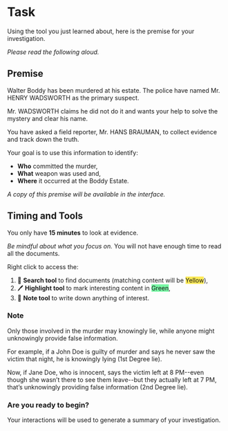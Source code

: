 # Task

Using the tool you just learned about, here is the premise for your investigation.

*Please read the following aloud.*

## Premise

Walter Boddy has been murdered at his estate. The police have named Mr. HENRY WADSWORTH as the primary suspect.

Mr. WADSWORTH claims he did not do it and wants your help to solve the mystery and clear his name.

You have asked a field reporter, Mr. HANS BRAUMAN, to collect evidence and track down the truth.

Your goal is to use this information to identify:

- **Who** committed the murder,
- **What** weapon was used and,
- **Where** it occurred at the Boddy Estate.

*A copy of this premise will be available in the interface.*

## Timing and Tools

You only have **15 minutes** to look at evidence. 

*Be mindful about what you focus on.* You will not have enough time to read all the documents. 

Right click to access the:
1. 🔎 **Search tool** to find documents (matching content will be <span style='background-color: #ffea57'>Yellow</span>),
2. 🖊️ **Highlight tool** to mark interesting content in <span style='background-color: #77F7A4'>Green</span>,
3. 📝 **Note tool** to write down anything of interest. 

### Note

Only those involved in the murder may knowingly lie, while anyone might unknowingly provide false information.

For example, if a John Doe is guilty of murder and says he never saw the victim that night, he is knowingly lying (1st Degree lie).

Now, if Jane Doe, who is innocent, says the victim left at 8 PM--even though she wasn’t there to see them leave--but they actually left at 7 PM, that’s unknowingly providing false information (2nd Degree lie).

### Are you ready to begin?

Your interactions will be used to generate a summary of your investigation.
